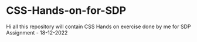# CSS-Hands-on-for-SDP
Hi all this repository will contain CSS Hands on exercise done by me for SDP Assignment - 18-12-2022
